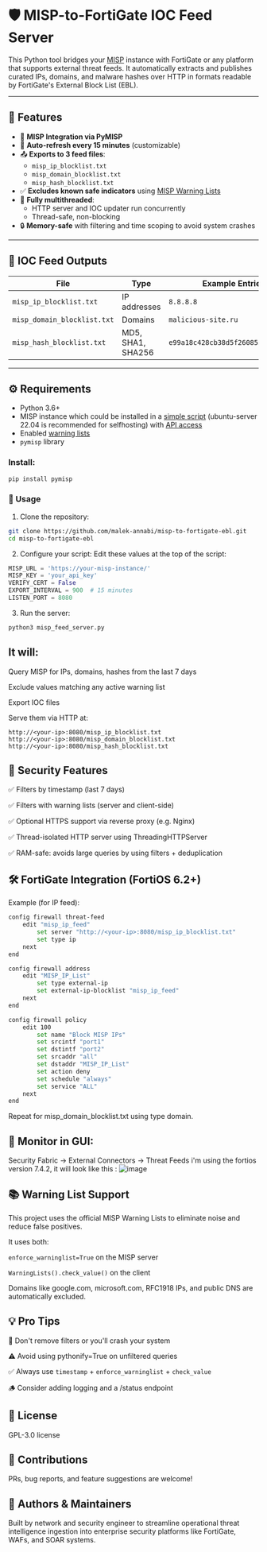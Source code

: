 # 🛡️ MISP-to-FortiGate IOC Feed Server

This Python tool bridges your [MISP](https://github.com/MISP/MISP) instance with FortiGate or any platform that supports external threat feeds. It automatically extracts and publishes curated IPs, domains, and malware hashes over HTTP in formats readable by FortiGate's External Block List (EBL).

---

## 🔧 Features

- 🧠 **MISP Integration via PyMISP**
- 🔁 **Auto-refresh every 15 minutes** (customizable)
- 📤 **Exports to 3 feed files**:
  - `misp_ip_blocklist.txt`
  - `misp_domain_blocklist.txt`
  - `misp_hash_blocklist.txt`
- ✅ **Excludes known safe indicators** using [MISP Warning Lists](https://github.com/MISP/misp-warninglists)
- 🧵 **Fully multithreaded**:
  - HTTP server and IOC updater run concurrently
  - Thread-safe, non-blocking
- 🔒 **Memory-safe** with filtering and time scoping to avoid system crashes

---

## 📂 IOC Feed Outputs

| File | Type | Example Entries |
|------|------|-----------------|
| `misp_ip_blocklist.txt` | IP addresses | `8.8.8.8` |
| `misp_domain_blocklist.txt` | Domains | `malicious-site.ru` |
| `misp_hash_blocklist.txt` | MD5, SHA1, SHA256 | `e99a18c428cb38d5f260853678922e03` |

---

## ⚙️ Requirements

- Python 3.6+
- MISP instance which could be installed in a [simple script]((https://misp.github.io/MISP/)) (ubuntu-server 22.04 is recommended for selfhosting)  with [API access](https://www.circl.lu/doc/misp/automation/#automation-api)
- Enabled [warning lists](https://www.circl.lu/doc/misp/warninglists/)
- `pymisp` library

### Install:

```bash
pip install pymisp
```
### 🚀 Usage
1. Clone the repository:
```bash
git clone https://github.com/malek-annabi/misp-to-fortigate-ebl.git
cd misp-to-fortigate-ebl
```
2. Configure your script:
Edit these values at the top of the script:

```python
MISP_URL = 'https://your-misp-instance/'
MISP_KEY = 'your_api_key'
VERIFY_CERT = False
EXPORT_INTERVAL = 900  # 15 minutes
LISTEN_PORT = 8080
```
3. Run the server:
```bash
python3 misp_feed_server.py
```
## It will:

Query MISP for IPs, domains, hashes from the last 7 days

Exclude values matching any active warning list

Export IOC files

Serve them via HTTP at:

```arduino
http://<your-ip>:8080/misp_ip_blocklist.txt
http://<your-ip>:8080/misp_domain_blocklist.txt
http://<your-ip>:8080/misp_hash_blocklist.txt
```
## 🔐 Security Features
✅ Filters by timestamp (last 7 days)

✅ Filters with warning lists (server and client-side)

✅ Optional HTTPS support via reverse proxy (e.g. Nginx)

✅ Thread-isolated HTTP server using ThreadingHTTPServer

✅ RAM-safe: avoids large queries by using filters + deduplication

## 🛠️ FortiGate Integration (FortiOS 6.2+)
Example (for IP feed):
```bash
config firewall threat-feed
    edit "misp_ip_feed"
        set server "http://<your-ip>:8080/misp_ip_blocklist.txt"
        set type ip
    next
end

config firewall address
    edit "MISP_IP_List"
        set type external-ip
        set external-ip-blocklist "misp_ip_feed"
    next
end

config firewall policy
    edit 100
        set name "Block MISP IPs"
        set srcintf "port1"
        set dstintf "port2"
        set srcaddr "all"
        set dstaddr "MISP_IP_List"
        set action deny
        set schedule "always"
        set service "ALL"
    next
end
```
Repeat for misp_domain_blocklist.txt using type domain.

## 🧠 Monitor in GUI:
Security Fabric → External Connectors → Threat Feeds
i'm using the fortios version 7.4.2, it will look like this :
![image](https://github.com/user-attachments/assets/5ee568f0-f82d-4c11-acf6-e75bc6dd9ea3)


## 📚 Warning List Support
This project uses the official MISP Warning Lists to eliminate noise and reduce false positives.

It uses both:

`enforce_warninglist=True` on the MISP server

`WarningLists().check_value()` on the client

Domains like google.com, microsoft.com, RFC1918 IPs, and public DNS are automatically excluded.

## 💡 Pro Tips
🛑 Don't remove filters or you'll crash your system

⚠️ Avoid using pythonify=True on unfiltered queries

✅ Always use `timestamp` + `enforce_warninglist` + `check_value`

🪵 Consider adding logging and a /status endpoint

## 📜 License
GPL-3.0 license

## 🤝 Contributions
PRs, bug reports, and feature suggestions are welcome!

## 🧠 Authors & Maintainers
Built by network and security engineer to streamline operational threat intelligence ingestion into enterprise security platforms like FortiGate, WAFs, and SOAR systems.


